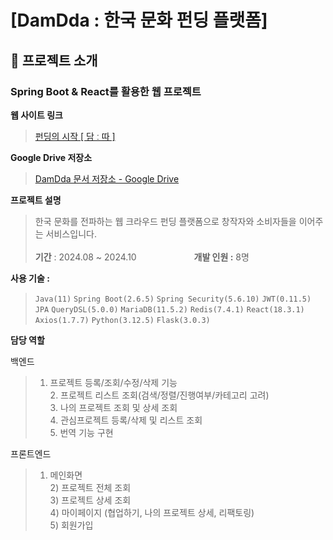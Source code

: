 # [DamDda : 한국 문화 펀딩 플랫폼]

## 📌 프로젝트 소개

### **Spring Boot & React를 활용한 웹 프로젝트**

**웹 사이트 링크**

> [펀딩의 시작 [ 담 ː 따 ]](http://www.damdda.store/)

**Google Drive 저장소**

> [DamDda 문서 저장소 - Google Drive](https://drive.google.com/drive/folders/1r0N5M5lFPGgJ2WB9kIYk3wuLLrgDMTNd?usp=drive_link)

**프로젝트 설명**

> 한국 문화를 전파하는 웹 크라우드 펀딩 플랫폼으로 창작자와 소비자들을 이어주는 서비스입니다. <br/><br/>  **기간** : 2024.08 ~ 2024.10 &emsp;&emsp;&emsp;&emsp;&emsp;&emsp; **개발 인원 :** 8명

**사용 기술 :**

> `Java(11)` `Spring Boot(2.6.5)` `Spring Security(5.6.10)` `JWT(0.11.5)` `JPA` `QueryDSL(5.0.0)` `MariaDB(11.5.2)` `Redis(7.4.1)` `React(18.3.1)` `Axios(1.7.7)` `Python(3.12.5)` `Flask(3.0.3)`


**담당 역할**

백엔드
> 1. 프로젝트 등록/조회/수정/삭제 기능 <br/> 2. 프로젝트 리스트 조회(검색/정렬/진행여부/카테고리 고려) <br/> 3. 나의 프로젝트 조회 및 상세 조회 <br/> 4. 관심프로젝트 등록/삭제 및 리스트 조회 <br/> 5. 번역 기능 구현

프론트엔드
> 1) 메인화면 <br/> 2) 프로젝트 전체 조회 <br/> 3) 프로젝트 상세 조회 <br/> 4) 마이페이지 (협업하기, 나의 프로젝트 상세, 리팩토링) <br/> 5) 회원가입
